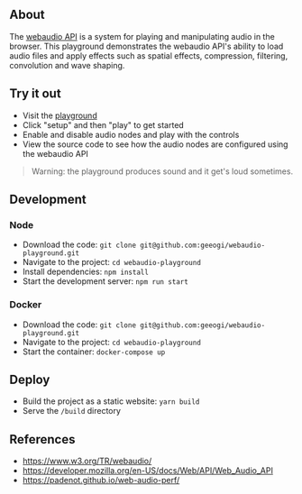 ## About

The [webaudio API](https://www.w3.org/TR/webaudio/) is a system for playing and manipulating audio in the browser. This playground demonstrates the webaudio API's ability to load audio files and apply effects such as spatial effects, compression, filtering, convolution and wave shaping.

## Try it out

- Visit the [playground](https://webaudio-playground.netlify.com)
- Click "setup" and then "play" to get started
- Enable and disable audio nodes and play with the controls
- View the source code to see how the audio nodes are configured using the webaudio API

> Warning: the playground produces sound and it get's loud sometimes. 

## Development

### Node

- Download the code: `git clone git@github.com:geeogi/webaudio-playground.git`
- Navigate to the project: `cd webaudio-playground` 
- Install dependencies: `npm install` 
- Start the development server: `npm run start` 

### Docker

- Download the code: `git clone git@github.com:geeogi/webaudio-playground.git`
- Navigate to the project: `cd webaudio-playground` 
- Start the container: `docker-compose up` 

## Deploy

- Build the project as a static website: `yarn build` 
- Serve the `/build` directory 

## References 

- https://www.w3.org/TR/webaudio/
- https://developer.mozilla.org/en-US/docs/Web/API/Web_Audio_API
- https://padenot.github.io/web-audio-perf/